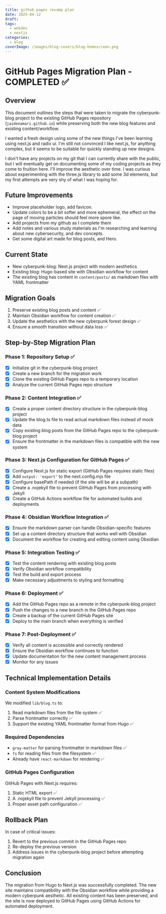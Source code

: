 ```yaml
---
title: github pages revamp plan
date: 2025-04-12
draft: 
tags:
  - webdev
  - nextjs
categories:
  - blog
coverImage: /images/blog-covers/blog-homescreen.png
---
```

# GitHub Pages Migration Plan - COMPLETED ✅

## Overview

This document outlines the steps that were taken to migrate the cyberpunk-blog project to the existing GitHub Pages repository (`jaidenamari.github.io`) while preserving both the new blog features and existing content/workflow.

I wanted a fresh design using some of the new things I've been learning using next.js and radix ui. I'm still not convinced I like next.js, for anything complex, but it seems to be suitable for quickly standing up new designs. 

I don't have any projects on my git that I can currently share with the public, but I will eventually get on documenting some of my coding projects as they come to fruition here. I'll improve the aesthetic over time. I was curious about experimenting with the three.js library to add some 3d elements, but my first attempts are very shy of what I was hoping for. 

## Future Improvements

- Improve placeholder logo, add favicon.
- Update colors to be a bit softer and more ephemeral, the effect on the page of moving particles should feel more spore like.
- Add projects from my github as I complete them
- Add notes and various study materials as I'm researching and learning about new cybersecurity, and dev concepts.
- Get some digital art made for blog posts, and Hero.
## Current State

- New cyberpunk-blog: Next.js project with modern aesthetics
- Existing blog: Hugo-based site with Obsidian workflow for content
- The existing blog has content in `content/posts/` as markdown files with YAML frontmatter

## Migration Goals

1. Preserve existing blog posts and content ✅
2. Maintain Obsidian workflow for content creation ✅
3. Update the aesthetics with the new cyberpunk forest design ✅
4. Ensure a smooth transition without data loss ✅

## Step-by-Step Migration Plan

### Phase 1: Repository Setup ✅

- [x] Initialize git in the cyberpunk-blog project
- [x] Create a new branch for the migration work
- [x] Clone the existing GitHub Pages repo to a temporary location
- [x] Analyze the current GitHub Pages repo structure

### Phase 2: Content Integration ✅

- [x] Create a proper content directory structure in the cyberpunk-blog project
- [x] Update the blog.ts file to read actual markdown files instead of mock data
- [x] Copy existing blog posts from the GitHub Pages repo to the cyberpunk-blog project
- [x] Ensure the frontmatter in the markdown files is compatible with the new system

### Phase 3: Next.js Configuration for GitHub Pages ✅

- [x] Configure Next.js for static export (GitHub Pages requires static files)
- [x] Add `output: 'export'` to the next.config.mjs file
- [x] Configure basePath if needed (if the site will be at a subpath)
- [x] Create a .nojekyll file to prevent GitHub Pages from processing with Jekyll
- [x] Create a GitHub Actions workflow file for automated builds and deployments

### Phase 4: Obsidian Workflow Integration ✅

- [x] Ensure the markdown parser can handle Obsidian-specific features
- [x] Set up a content directory structure that works well with Obsidian
- [x] Document the workflow for creating and editing content using Obsidian

### Phase 5: Integration Testing ✅

- [x] Test the content rendering with existing blog posts
- [x] Verify Obsidian workflow compatibility
- [x] Test the build and export process
- [x] Make necessary adjustments to styling and formatting

### Phase 6: Deployment ✅

- [x] Add the GitHub Pages repo as a remote in the cyberpunk-blog project
- [x] Push the changes to a new branch in the GitHub Pages repo
- [x] Create a backup of the current GitHub Pages site
- [x] Deploy to the main branch when everything is verified

### Phase 7: Post-Deployment ✅

- [x] Verify all content is accessible and correctly rendered
- [x] Ensure the Obsidian workflow continues to function
- [x] Update documentation for the new content management process
- [x] Monitor for any issues

## Technical Implementation Details

### Content System Modifications

We modified `lib/blog.ts` to:

1. Read markdown files from the file system ✅
2. Parse frontmatter correctly ✅
3. Support the existing YAML frontmatter format from Hugo ✅

### Required Dependencies

- `gray-matter` for parsing frontmatter in markdown files ✅
- `fs` for reading files from the filesystem ✅
- Already have `react-markdown` for rendering ✅

### GitHub Pages Configuration

GitHub Pages with Next.js requires:

1. Static HTML export ✅
2. A .nojekyll file to prevent Jekyll processing ✅
3. Proper asset path configuration ✅

## Rollback Plan

In case of critical issues:

1. Revert to the previous commit in the GitHub Pages repo
2. Re-deploy the previous version
3. Address issues in the cyberpunk-blog project before attempting migration again

## Conclusion

The migration from Hugo to Next.js was successfully completed. The new site maintains compatibility with the Obsidian workflow while providing a modern cyberpunk aesthetic. All existing content has been preserved, and the site is now deployed to GitHub Pages using GitHub Actions for automated deployment.
